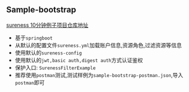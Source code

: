 ## Sample-bootstrap  

[sureness 10分钟例子项目仓库地址](https://github.com/tomsun28/sureness/tree/master/sample-bootstrap)  

- 基于`springboot`
- 从默认的配置文件`sureness.yml`加载账户信息,资源角色,过滤资源等信息  
- 使用默认的`sureness-config`  
- 使用默认的`jwt,basic auth,digest auth`方式认证鉴权
- 保护入口: `SurenessFilterExample`  
- 推荐使用`postman`测试,测试样例为`sample-bootstrap-postman.json`,导入`postman`即可  
